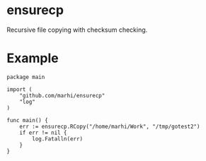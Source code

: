 ensurecp
========
Recursive file copying with checksum checking.

# Example

```
package main

import (
	"github.com/marhi/ensurecp"
	"log"
)

func main() {
	err := ensurecp.RCopy("/home/marhi/Work", "/tmp/gotest2")
	if err != nil {
		log.Fatalln(err)
	}
}
```
